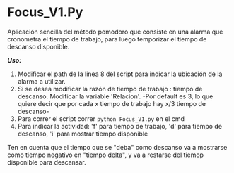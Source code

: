 # Focus_V1.Py
<p>Aplicación sencilla del método pomodoro que consiste en una alarma que cronometra el tiempo de trabajo, para luego temporizar el tiempo de descanso disponible.</p>
<p> <em><strong>Uso:</strong></em></p>
<ol>
    <li>
        Modificar el path de la linea 8 del script para indicar la ubicación de la alarma a utilizar.
    </li>
    <li>
        Si se desea modificar la razón de tiempo de trabajo : tiempo de descanso. Modificar la variable 'Relacion'. -Por default es 3, lo que quiere decir que por cada x tiempo de trabajo hay x/3 tiempo de descanso-
    </li>
    <li>
        Para correr el script correr <code>python Focus_V1.py</code> en el cmd
    </li>
    <li>
        Para indicar la actividad: 'f' para tiempo de trabajo, 'd' para tiempo de descanso, 'i' para mostrar tiempo disponible
    </li>
</ol>
<p>Ten en cuenta que el tiempo que se "deba" como descanso va a mostrarse como tiempo negativo en "tiempo delta", y va a restarse del tiemop disponible para descansar.</p>
